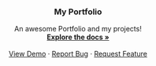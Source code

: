 
<div align="center">

  <h3 align="center">My Portfolio</h3>

  <p align="center">
    An awesome Portfolio and my projects!
    <br />
    <a href="https://github.com/MySelfMudasir/PHP-Portfolio"><strong>Explore the docs »</strong></a>
    <br />
    <br />
    <a href="https://myselfmudasir.github.io/PHP-Portfolio/" target="_blank">View Demo</a>
    ·
    <a href="#">Report Bug</a>
    ·
    <a href="#">Request Feature</a>
  </p>
</div>


